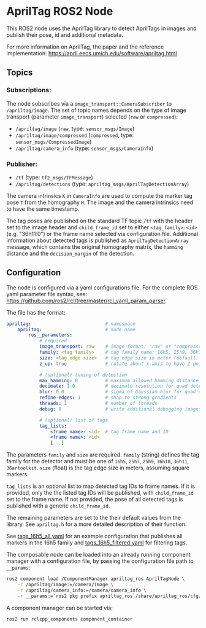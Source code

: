 # AprilTag ROS2 Node

This ROS2 node uses the AprilTag library to detect AprilTags in images and publish their pose, id and additional metadata.

For more information on AprilTag, the paper and the reference implementation: https://april.eecs.umich.edu/software/apriltag.html

## Topics

### Subscriptions:
The node subscribes via a `image_transport::CameraSubscriber` to `/apriltag/image`. The set of topic names depends on the type of image transport (parameter `image_transport`) selected (`raw` or `compressed`):
- `/apriltag/image` (`raw`, type: `sensor_msgs/Image`)
- `/apriltag/image/compressed` (`compressed`, type: `sensor_msgs/CompressedImage`)
- `/apriltag/camera_info` (type: `sensor_msgs/CameraInfo`)

### Publisher:
- `/tf` (type: `tf2_msgs/TFMessage`)
- `/apriltag/detections` (type: `apriltag_msgs/AprilTagDetectionArray`)

The camera intrinsics `K` in `CameraInfo` are used to compute the marker tag pose `T` from the homography `H`. The image and the camera intrinsics need to have the same timestamp.

The tag poses are published on the standard TF topic `/tf` with the header set to the image header and `child_frame_id` set to either `<tag_family>:<id>` (e.g. "36h11:0") or the frame name selected via configuration file. Additional information about detected tags is published as `AprilTagDetectionArray` message, which contains the original homography  matrix, the `hamming` distance and the `decision_margin` of the detection.

## Configuration

The node is configured via a yaml configurations file. For the complete ROS yaml parameter file syntax, see: https://github.com/ros2/rcl/tree/master/rcl_yaml_param_parser.

The file has the format:
```YAML
apriltag:                           # namespace
    apriltag:                       # node name
        ros__parameters:
            # required
            image_transport: raw    # image format: "raw" or "compressed" (default: raw)
            family: <tag family>    # tag family name: 16h5, 25h9, 36h11 (default: 36h11)
            size: <tag edge size>   # tag edge size in meter (default: 2.0)
            z_up: true              # rotate about x-axis to have Z pointing upwards (default: false)

            # (optional) tuning of detection
            max_hamming: 0          # maximum allowed hamming distance (corrected bits)
            decimate: 1.0           # decimate resolution for quad detection
            blur: 0.0               # sigma of Gaussian blur for quad detection
            refine-edges: 1         # snap to strong gradients
            threads: 1              # number of threads
            debug: 0                # write additional debugging images to current working directory

            # (optional) list of tags
            tag_lists:
                <frame name>: <id>  # tag frame name and ID
                <frame name>: <id>
                [...]
```

The parameters `family` and `size` are required. `family` (string) defines the tag family for the detector and must be one of `16h5`, `25h7`, `25h9`, `36h10`, `36h11`, `36artoolkit`. `size` (float) is the tag edge size in meters, assuming square markers.

`tag_lists` is an optional list to map detected tag IDs to frame names. If it is provided, only the the listed tag IDs will be published, with `child_frame_id` set to the frame name. If not provided, the pose of all detected tags is published with a generic `child_frame_id`.

The remaining parameters are set to the their default values from the library. See `apriltag.h` for a more detailed description of their function.

See [tags_16h5_all.yaml](node/cfg/tags_16h5_all.yaml) for an example configuration that publishes all markers in the 16h5 family and [tags_16h5_filtered.yaml](node/cfg/tags_16h5_filtered.yaml) for filtering tags.

The composable node can be loaded into an already running component manager with a configuration file, by passing the configuration file path to `__params`:
```bash
ros2 component load /ComponentManager apriltag_ros AprilTagNode \
    -r /apriltag/image:=/camera/image \
    -r /apriltag/camera_info:=/camera/camera_info \
    -r __params:=`ros2 pkg prefix apriltag_ros`/share/apriltag_ros/cfg/tags_16h5_all.yaml
```
A component manager can be started via:
```bash
ros2 run rclcpp_components component_container
```
